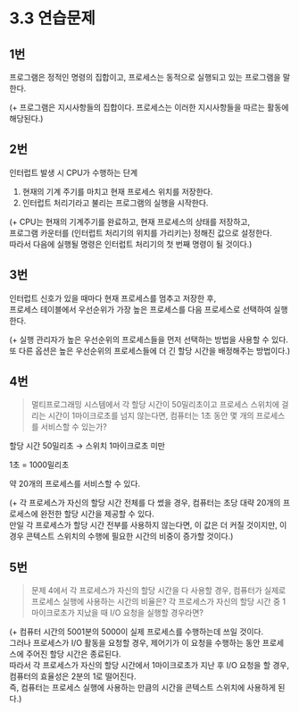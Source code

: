 # 3.3 연습문제

## 1번
프로그램은 정적인 명령의 집합이고, 프로세스는 동적으로 실행되고 있는 프로그램을 말한다. 

(+ 프로그램은 지시사항들의 집합이다. 프로세스는 이러한 지시사항들을 따르는 활동에 해당된다.)

## 2번
인터럽트 발생 시 CPU가 수행하는 단계
1. 현재의 기계 주기를 마치고 현재 프로세스 위치를 저장한다.
2. 인터럽트 처리기라고 불리는 프로그램의 실행을 시작한다.

(+ CPU는 현재의 기계주기를 완료하고, 현재 프로세스의 상태를 저장하고,  
프로그램 카운터를 (인터럽트 처리기의 위치를 가리키는) 정해진 값으로 설정한다.  
따라서 다음에 실행될 명령은 인터럽트 처리기의 첫 번째 명령이 될 것이다.)

## 3번
인터럽트 신호가 있을 때마다 현재 프로세스를 멈추고 저장한 후,  
프로세스 테이블에서 우선순위가 가장 높은 프로세스를 다음 프로세스로 선택하여 실행한다.

(+ 실행 관리자가 높은 우선순위의 프로세스들을 먼저 선택하는 방법을 사용할 수 있다.  
또 다른 옵션은 높은 우선순위의 프로세스들에 더 긴 할당 시간을 배정해주는 방법이다.)

## 4번
> 멀티프로그래밍 시스템에서 각 할당 시간이 50밀리초이고 프로세스 스위치에 걸리는 시간이 1마이크로초를 넘지 않는다면,
> 컴퓨터는 1초 동안 몇 개의 프로세스를 서비스할 수 있는가?

할당 시간 50밀리초 → 스위치 1마이크로초 미만

1초 = 1000밀리초

약 20개의 프로세스를 서비스할 수 있다.

(+ 각 프로세스가 자신의 할당 시간 전체를 다 썼을 경우, 컴퓨터는 초당 대략 20개의 프로세스에 완전한 할당 시간을 제공할 수 있다.  
만일 각 프로세스가 할당 시간 전부를 사용하지 않는다면, 이 값은 더 커질 것이지만, 이 경우 콘텍스트 스위치의 수행에 필요한 시간의 비중이 증가할 것이다.)

## 5번
> 문제 4에서 각 프로세스가 자신의 할당 시간을 다 사용할 경우, 컴퓨터가 실제로 프로세스 실행에 사용하는 시간의 비율은?
> 각 프로세스가 자신의 할당 시간 중 1마이크로초가 지났을 때 I/O 요청을 실행할 경우라면?

(+ 컴퓨터 시간의 5001분의 5000이 실제 프로세스를 수행하는데 쓰일 것이다.  
그러나 프로세스가 I/O 활동을 요청할 경우, 제어기가 이 요청을 수행하는 동안 프로세스에 주어진 할당 시간은 종료된다.  
따라서 각 프로세스가 자신의 할당 시간에서 1마이크로초가 지난 후 I/O 요청을 할 경우, 컴퓨터의 효율성은 2분의 1로 떨어진다.  
즉, 컴퓨터는 프로세스 실행에 사용하는 만큼의 시간을 콘텍스트 스위치에 사용하게 된다.)
